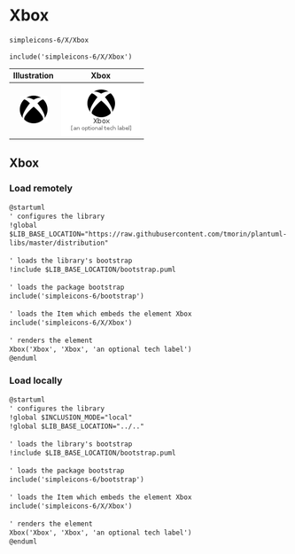 # Xbox


```text
simpleicons-6/X/Xbox
```

```text
include('simpleicons-6/X/Xbox')
```



| Illustration | Xbox |
| :---: | :---: |
| ![illustration for Illustration](../../simpleicons-6/X/Xbox.png) | ![illustration for Xbox](../../simpleicons-6/X/Xbox.Local.png) |




## Xbox

### Load remotely
```plantuml
@startuml
' configures the library
!global $LIB_BASE_LOCATION="https://raw.githubusercontent.com/tmorin/plantuml-libs/master/distribution"

' loads the library's bootstrap
!include $LIB_BASE_LOCATION/bootstrap.puml

' loads the package bootstrap
include('simpleicons-6/bootstrap')

' loads the Item which embeds the element Xbox
include('simpleicons-6/X/Xbox')

' renders the element
Xbox('Xbox', 'Xbox', 'an optional tech label')
@enduml
```

### Load locally
```plantuml
@startuml
' configures the library
!global $INCLUSION_MODE="local"
!global $LIB_BASE_LOCATION="../.."

' loads the library's bootstrap
!include $LIB_BASE_LOCATION/bootstrap.puml

' loads the package bootstrap
include('simpleicons-6/bootstrap')

' loads the Item which embeds the element Xbox
include('simpleicons-6/X/Xbox')

' renders the element
Xbox('Xbox', 'Xbox', 'an optional tech label')
@enduml
```

